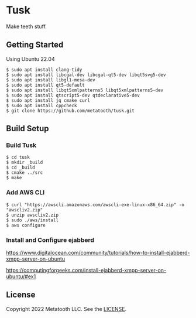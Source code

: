 # Tusk

Make teeth stuff.

## Getting Started

Using Ubuntu 22.04

```
$ sudo apt install clang-tidy
$ sudo apt install libcgal-dev libcgal-qt5-dev libqt5svg5-dev
$ sudo apt install libgl1-mesa-dev
$ sudo apt install qt5-default
$ sudo apt install libqt5xmlpatterns5 libqt5xmlpatterns5-dev
$ sudo apt install qtscript5-dev qtdeclarative5-dev
$ sudo apt install jq cmake curl
$ sudo apt install cppcheck
$ git clone https://github.com/metatooth/tusk.git
```

## Build Setup

### Build Tusk

```
$ cd tusk
$ mkdir _build
$ cd _build
$ cmake ../src
$ make
```

### Add AWS CLI

```
$ curl "https://awscli.amazonaws.com/awscli-exe-linux-x86_64.zip" -o "awscliv2.zip"
$ unzip awscliv2.zip
$ sudo ./aws/install
$ aws configure
```

### Install and Configure ejabberd

https://www.digitalocean.com/community/tutorials/how-to-install-ejabberd-xmpp-server-on-ubuntu

https://computingforgeeks.com/install-ejabberd-xmpp-server-on-ubuntu/#ex1

## License

Copyright 2022 Metatooth LLC. See the [LICENSE](LICENSE).
